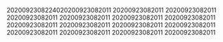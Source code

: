 2020092308224020200923082011
20200923082011
20200923082011
20200923082011
20200923082011
20200923082011
20200923082011
20200923082011
20200923082011
20200923082011
20200923082011
20200923082011
20200923082011
20200923082011
20200923082011
